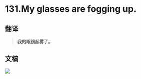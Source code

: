 # 131.My glasses are fogging up.

## 翻译

> **我的眼镜起雾了。**

## 文稿

![](https://cdn.jsdelivr.net/gh/imtianx/speaking180/img/131.jpg)

